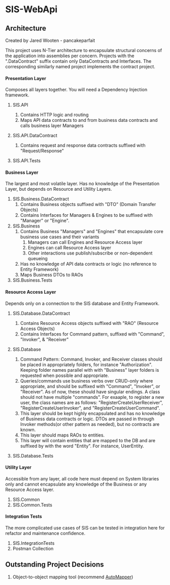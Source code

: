 # SIS-WebApi

## Architecture
Created by Jared Wooten - pancakeparfait

This project uses N-Tier architecture to encapsulate structural concerns of the application into assemblies per concern.
Projects with the ".DataContract" suffix contain only DataContracts and Interfaces. The corresponding similarly named project implements the contract project.

#### Presentation Layer
Composes all layers together. You will need a Dependency Injection framework.
1) SIS.API
    1) Contains HTTP logic and routing
    1) Maps API data contracts to and from business data contracts and calls business layer Managers 
  
1) SIS.API.DataContract
    1) Contains request and response data contracts suffixed with "Request/Response"
  
1) SIS.API.Tests

#### Business Layer
The largest and most volatile layer. Has no knowledge of the Presentation Layer, but depends on Resource and Utility Layers.
1) SIS.Business.DataContract
    1) Contains Business objects suffixed with "DTO" (Domain Transfer Objects)
    2) Contains Interfaces for Managers & Engines to be suffixed with "Manager" or "Engine".
1) SIS.Business
    1) Contains Business "Managers" and "Engines" that encapsulate core business use cases and their variants
        1) Managers can call Engines and Resource Access layer
        1) Engines can call Resource Access layer
        1) Other interactions use publish/subscribe or non-dependent queueing
    1) Has no knowledge of API data contracts or logic (no reference to Entity Framework)
    1) Maps Business DTOs to RAOs
1) SIS.Business.Tests

#### Resource Access Layer
Depends only on a connection to the SIS database and Entity Framework.
1) SIS.Database.DataContract
    1) Contains Resource Access objects suffixed with "RAO" (Resource Access Objects)
    2) Contains Interfaces for Command pattern, suffixed with "Command", "Invoker", & "Receiver"
1) SIS.Database
    1) Command Pattern: Command, Invoker, and Receiver classes should be placed in appropriately folders, for instance "Authorization". Keeping folder names parallel with with "Business" layer folders is requested when possible and appropriate.
    2) Queries/commands use business verbs over CRUD-only where appropriate, and should be suffixed with "Command", "Invoker", or "Receiver". As of now, these should have singular endings. A class should not have multiple "commands". For exaaple, to register a new user, the class names are as follows: "RegisterCreateUserReceiver", "RegisterCreateUserInvoker", and "RegisterCreateUserCommand".
    3) This layer should be kept highly encapsulated and has no knowledge of Business data contracts or logic. DTOs are passed in through Invoker methods(or other pattern as needed), but no contracts are known.
    4) This layer should maps RAOs to entities. 
    5) This layer will contain entities that are mapped to the DB and are suffixed by with the word "Entity". For instance, UserEntity.


1) SIS.Database.Tests

#### Utility Layer
Accessible from any layer, all code here must depend on System libraries only and cannot encapsulate any knowledge of the Business or any Resource Access layer.
1) SIS.Common
1) SIS.Common.Tests

#### Integration Tests
The more complicated use cases of SIS can be tested in integration here for refactor and maintenance confidence.
1) SIS.IntegrationTests
1) Postman Collection


## Outstanding Project Decisions
1) Object-to-object mapping tool (recommend [AutoMapper](https://automapper.org/))
